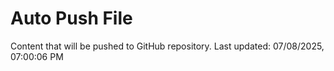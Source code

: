 # Auto Push File

Content that will be pushed to GitHub repository.
Last updated: 07/08/2025, 07:00:06 PM